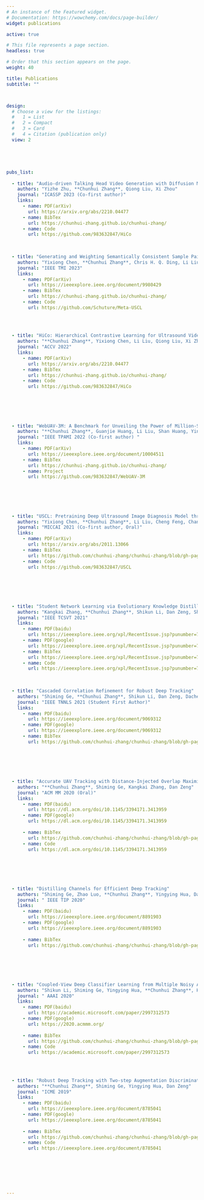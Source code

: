 ```yaml
---
# An instance of the Featured widget.
# Documentation: https://wowchemy.com/docs/page-builder/
widget: publications

active: true

# This file represents a page section.
headless: true

# Order that this section appears on the page.
weight: 40

title: Publications
subtitle: ""



design:
  # Choose a view for the listings:
  #   1 = List
  #   2 = Compact
  #   3 = Card
  #   4 = Citation (publication only)
  view: 2





pubs_list:
  
  - title: "Audio-driven Talking Head Video Generation with Diffusion Model"
    authors: "Yizhe Zhu, **Chunhui Zhang**, Qiong Liu, Xi Zhou"
    journal: "ICASSP 2023 (Co-first author)"
    links:
      - name: PDF(arXiv)
        url: https://arxiv.org/abs/2210.04477
      - name: BibTex
        url: https://chunhui-zhang.github.io/chunhui-zhang/
      - name: Code
        url: https://github.com/983632847/HiCo

  
  
  - title: "Generating and Weighting Semantically Consistent Sample Pairs for Ultrasound Contrastive Learning"
    authors: "Yixiong Chen, **Chunhui Zhang**, Chris H. Q. Ding, Li Liu"
    journal: "IEEE TMI 2023"
    links:
      - name: PDF(arXiv)
        url: https://ieeexplore.ieee.org/document/9980429
      - name: BibTex
        url: https://chunhui-zhang.github.io/chunhui-zhang/
      - name: Code
        url: https://github.com/Schuture/Meta-USCL

  
  
  
  - title: "HiCo: Hierarchical Contrastive Learning for Ultrasound Video Model Pretraining"
    authors: "**Chunhui Zhang**, Yixiong Chen, Li Liu, Qiong Liu, Xi Zhou"
    journal: "ACCV 2022"
    links:
      - name: PDF(arXiv)
        url: https://arxiv.org/abs/2210.04477
      - name: BibTex
        url: https://chunhui-zhang.github.io/chunhui-zhang/
      - name: Code
        url: https://github.com/983632847/HiCo

  
  
  
  
  
  - title: "WebUAV-3M: A Benchmark for Unveiling the Power of Million-Scale Deep UAV Tracking"
    authors: "**Chunhui Zhang**, Guanjie Huang, Li Liu, Shan Huang, Yinan Yang, Xiang Wan, Shiming Ge, Dacheng Tao"
    journal: "IEEE TPAMI 2022 (Co-first author) "
    links:
      - name: PDF(arXiv)
        url: https://ieeexplore.ieee.org/document/10004511
      - name: BibTex
        url: https://chunhui-zhang.github.io/chunhui-zhang/
      - name: Project
        url: https://github.com/983632847/WebUAV-3M

  
  
  
  
  
  - title: "USCL: Pretraining Deep Ultrasound Image Diagnosis Model through Video Contrastive Representation Learning"
    authors: "Yixiong Chen, **Chunhui Zhang**, Li Liu, Cheng Feng, Changfeng Dong, Yongfang Luo, Xiang Wan"
    journal: "MICCAI 2021 (Co-first author, Oral)"
    links:
      - name: PDF(arXiv)
        url: https://arxiv.org/abs/2011.13066
      - name: BibTex
        url: https://github.com/chunhui-zhang/chunhui-zhang/blob/gh-pages/USCL_BibTex
      - name: Code
        url: https://github.com/983632847/USCL

  
  
  
  
  
  - title: "Student Network Learning via Evolutionary Knowledge Distillation"
    authors: "Kangkai Zhang, **Chunhui Zhang**, Shikun Li, Dan Zeng, Shiming Ge"
    journal: "IEEE TCSVT 2021"
    links:
      - name: PDF(baidu)
        url: https://ieeexplore.ieee.org/xpl/RecentIssue.jsp?punumber=76
      - name: PDF(google)
        url: https://ieeexplore.ieee.org/xpl/RecentIssue.jsp?punumber=76
      - name: BibTex
        url: https://ieeexplore.ieee.org/xpl/RecentIssue.jsp?punumber=76
      - name: Code
        url: https://ieeexplore.ieee.org/xpl/RecentIssue.jsp?punumber=76

  
  
  - title: "Cascaded Correlation Refinement for Robust Deep Tracking"
    authors: "Shiming Ge, **Chunhui Zhang**, Shikun Li, Dan Zeng, Dacheng Tao"
    journal: "IEEE TNNLS 2021 (Student First Author)"
    links:
      - name: PDF(baidu)
        url: https://ieeexplore.ieee.org/document/9069312
      - name: PDF(google)
        url: https://ieeexplore.ieee.org/document/9069312
      - name: BibTex
        url: https://github.com/chunhui-zhang/chunhui-zhang/blob/gh-pages/CCR_BibTex
      
  
  
  
  
  
  - title: "Accurate UAV Tracking with Distance-Injected Overlap Maximization"
    authors: "**Chunhui Zhang**, Shiming Ge, Kangkai Zhang, Dan Zeng"
    journal: "ACM MM 2020 (Oral)"
    links:
      - name: PDF(baidu)
        url: https://dl.acm.org/doi/10.1145/3394171.3413959
      - name: PDF(google)
        url: https://dl.acm.org/doi/10.1145/3394171.3413959
        
      - name: BibTex
        url: https://github.com/chunhui-zhang/chunhui-zhang/blob/gh-pages/UTrack_BibTex
      - name: Code
        url: https://dl.acm.org/doi/10.1145/3394171.3413959

  
  
  
  
  
  - title: "Distilling Channels for Efficient Deep Tracking"
    authors: "Shiming Ge, Zhao Luo, **Chunhui Zhang**, Yingying Hua, Dacheng Tao"
    journal: " IEEE TIP 2020"
    links:
      - name: PDF(baidu)
        url: https://ieeexplore.ieee.org/document/8891903
      - name: PDF(google)
        url: https://ieeexplore.ieee.org/document/8891903
        
      - name: BibTex
        url: https://github.com/chunhui-zhang/chunhui-zhang/blob/gh-pages/TIPCD_BibTex

  
  
  
  
  
  - title: "Coupled-View Deep Classifier Learning from Multiple Noisy Annotators"
    authors: "Shikun Li, Shiming Ge, Yingying Hua, **Chunhui Zhang**, Hao Wen, Tengfei Liu, Weiqiang Wang"
    journal: " AAAI 2020"
    links:
      - name: PDF(baidu)
        url: https://academic.microsoft.com/paper/2997312573
      - name: PDF(google)
        url: https://2020.acmmm.org/
        
      - name: BibTex
        url: https://github.com/chunhui-zhang/chunhui-zhang/blob/gh-pages/CVL_BibTex
      - name: Code
        url: https://academic.microsoft.com/paper/2997312573

  
  
  
  - title: "Robust Deep Tracking with Two-step Augmentation Discriminative Correlation Filters"
    authors: "**Chunhui Zhang**, Shiming Ge, Yingying Hua, Dan Zeng"
    journal: "ICME 2019"
    links:
      - name: PDF(baidu)
        url: https://ieeexplore.ieee.org/document/8785041
      - name: PDF(google)
        url: https://ieeexplore.ieee.org/document/8785041
        
      - name: BibTex
        url: https://github.com/chunhui-zhang/chunhui-zhang/blob/gh-pages/ICME_BibTex
      - name: Code
        url: https://ieeexplore.ieee.org/document/8785041

  
  
  
  
  
  
---
```

